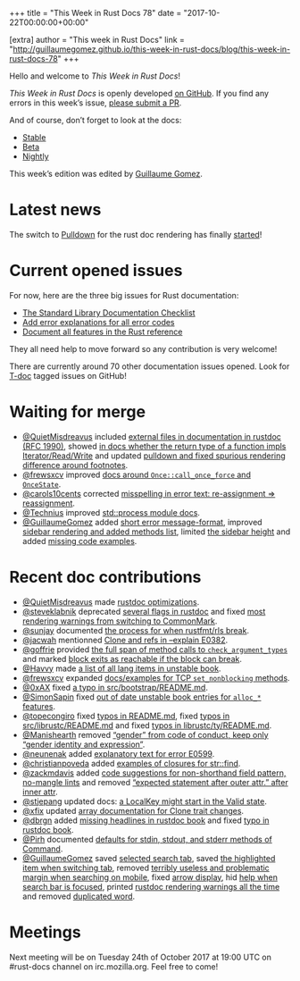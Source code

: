 +++
title = "This Week in Rust Docs 78"
date = "2017-10-22T00:00:00+00:00"

[extra]
author = "This week in Rust Docs"
link = "http://guillaumegomez.github.io/this-week-in-rust-docs/blog/this-week-in-rust-docs-78"
+++
<p>Hello and welcome to <em>This Week in Rust Docs</em>!</p>

<p><em>This Week in Rust Docs</em> is openly developed <a href="https://github.com/GuillaumeGomez/this-week-in-rust-docs">on GitHub</a>.
If you find any errors in this week’s issue, <a href="https://github.com/GuillaumeGomez/this-week-in-rust-docs/pulls">please submit a PR</a>.</p>

<p>And of course, don’t forget to look at the docs:</p>

<ul>
  <li><a href="https://doc.rust-lang.org/">Stable</a></li>
  <li><a href="https://doc.rust-lang.org/beta/">Beta</a></li>
  <li><a href="https://doc.rust-lang.org/nightly/">Nightly</a></li>
</ul>

<p>This week’s edition was edited by <a href="https://github.com/GuillaumeGomez">Guillaume Gomez</a>.</p>

<h1 id="latest-news">Latest news</h1>

<p>The switch to <a href="https://github.com/google/pulldown-cmark">Pulldown</a> for the rust doc rendering has finally <a href="https://github.com/rust-lang/rust/pull/41991">started</a>!</p>

<h1 id="current-opened-issues">Current opened issues</h1>

<p>For now, here are the three big issues for Rust documentation:</p>

<ul>
  <li><a href="https://github.com/rust-lang/rust/issues/29329">The Standard Library Documentation Checklist</a></li>
  <li><a href="https://github.com/rust-lang/rust/issues/32777">Add error explanations for all error codes</a></li>
  <li><a href="https://github.com/rust-lang-nursery/reference/issues/9">Document all features in the Rust reference</a></li>
</ul>

<p>They all need help to move forward so any contribution is very welcome!</p>

<p>There are currently around 70 other documentation issues opened. Look for <a href="https://github.com/rust-lang/rust/labels/T-doc">T-doc</a> tagged issues on GitHub!</p>

<h1 id="waiting-for-merge">Waiting for merge</h1>

<ul>
  <li><a href="https://github.com/QuietMisdreavus">@QuietMisdreavus</a> included <a href="https://github.com/rust-lang/rust/pull/44781">external files in documentation in rustdoc (RFC 1990)</a>, showed <a href="https://github.com/rust-lang/rust/pull/45039">in docs whether the return type of a function impls Iterator/Read/Write</a> and updated <a href="https://github.com/rust-lang/rust/pull/45421">pulldown and fixed spurious rendering difference around footnotes</a>.</li>
  <li><a href="https://github.com/frewsxcv">@frewsxcv</a> improved <a href="https://github.com/rust-lang/rust/pull/45429">docs around <code class="highlighter-rouge">Once::call_once_force</code> and <code class="highlighter-rouge">OnceState</code></a>.</li>
  <li><a href="https://github.com/carols10cents">@carols10cents</a> corrected <a href="https://github.com/rust-lang/rust/pull/45398">misspelling in error text: re-assignment =&gt; reassignment</a>.</li>
  <li><a href="https://github.com/Technius">@Technius</a> improved <a href="https://github.com/rust-lang/rust/pull/45295">std::process module docs</a>.</li>
  <li><a href="https://github.com/GuillaumeGomez">@GuillaumeGomez</a> added <a href="https://github.com/rust-lang/rust/pull/44636">short error message-format</a>, improved <a href="https://github.com/rust-lang/rust/pull/45187">sidebar rendering and added methods list</a>, limited <a href="https://github.com/rust-lang/rust/pull/45212">the sidebar height</a> and added <a href="https://github.com/rust-lang/rust/pull/45361">missing code examples</a>.</li>
</ul>

<h1 id="recent-doc-contributions">Recent doc contributions</h1>

<ul>
  <li><a href="https://github.com/QuietMisdreavus">@QuietMisdreavus</a> made <a href="https://github.com/rust-lang/rust/pull/44613">rustdoc optimizations</a>.</li>
  <li><a href="https://github.com/steveklabnik">@steveklabnik</a> deprecated <a href="https://github.com/rust-lang/rust/pull/44138">several flags in rustdoc</a> and fixed <a href="https://github.com/rust-lang/rust/pull/45419">most rendering warnings from switching to CommonMark</a>.</li>
  <li><a href="https://github.com/sunjay">@sunjay</a> documented <a href="https://github.com/rust-lang/rust/pull/45098">the process for when rustfmt/rls break</a>.</li>
  <li><a href="https://github.com/jacwah">@jacwah</a> mentionned <a href="https://github.com/rust-lang/rust/pull/45082">Clone and refs in –explain E0382</a>.</li>
  <li><a href="https://github.com/goffrie">@goffrie</a> provided <a href="https://github.com/rust-lang/rust/pull/45123">the full span of method calls to <code class="highlighter-rouge">check_argument_types</code></a> and marked <a href="https://github.com/rust-lang/rust/pull/45316">block exits as reachable if the block can break</a>.</li>
  <li><a href="https://github.com/Havvy">@Havvy</a> made <a href="https://github.com/rust-lang/rust/pull/45181">a list of all lang items in unstable book</a>.</li>
  <li><a href="https://github.com/frewsxcv">@frewsxcv</a> expanded <a href="https://github.com/rust-lang/rust/pull/45227">docs/examples for TCP <code class="highlighter-rouge">set_nonblocking</code> methods</a>.</li>
  <li><a href="https://github.com/0xAX">@0xAX</a> fixed <a href="https://github.com/rust-lang/rust/pull/45264">a typo in src/bootstrap/README.md</a>.</li>
  <li><a href="https://github.com/SimonSapin">@SimonSapin</a> fixed <a href="https://github.com/rust-lang/rust/pull/45217">out of date unstable book entries for <code class="highlighter-rouge">alloc_*</code> features</a>.</li>
  <li><a href="https://github.com/topecongiro">@topecongiro</a> fixed <a href="https://github.com/rust-lang/rust/pull/45407">typos in README.md</a>, fixed <a href="https://github.com/rust-lang/rust/pull/45376">typos in src/librustc/README.md</a> and fixed <a href="https://github.com/rust-lang/rust/pull/45377">typos in librustc/ty/README.md</a>.</li>
  <li><a href="https://github.com/Manishearth">@Manishearth</a> removed <a href="https://github.com/rust-lang/rust/pull/45418">“gender” from code of conduct, keep only “gender identity and expression”</a>.</li>
  <li><a href="https://github.com/neunenak">@neunenak</a> added <a href="https://github.com/rust-lang/rust/pull/45356">explanatory text for error E0599</a>.</li>
  <li><a href="https://github.com/christianpoveda">@christianpoveda</a> added <a href="https://github.com/rust-lang/rust/pull/45349">examples of closures for str::find</a>.</li>
  <li><a href="https://github.com/zackmdavis">@zackmdavis</a> added <a href="https://github.com/rust-lang/rust/pull/45232">code suggestions for non-shorthand field pattern, no-mangle lints</a> and removed <a href="https://github.com/rust-lang/rust/pull/45315">“expected statement after outer attr.” after inner attr</a>.</li>
  <li><a href="https://github.com/stjepang">@stjepang</a> updated docs: <a href="https://github.com/rust-lang/rust/pull/45340">a LocalKey might start in the Valid state</a>.</li>
  <li><a href="https://github.com/xfix">@xfix</a> updated <a href="https://github.com/rust-lang/rust/pull/45339">array documentation for Clone trait changes</a>.</li>
  <li><a href="https://github.com/dbrgn">@dbrgn</a> added <a href="https://github.com/rust-lang/rust/pull/45308">missing headlines in rustdoc book</a> and fixed <a href="https://github.com/rust-lang/rust/pull/45307">typo in rustdoc book</a>.</li>
  <li><a href="https://github.com/Pirh">@Pirh</a> documented <a href="https://github.com/rust-lang/rust/pull/45151">defaults for stdin, stdout, and stderr methods of Command</a>.</li>
  <li><a href="https://github.com/GuillaumeGomez">@GuillaumeGomez</a> saved <a href="https://github.com/rust-lang/rust/pull/45281">selected search tab</a>, saved <a href="https://github.com/rust-lang/rust/pull/45288">the highlighted item when switching tab</a>, removed <a href="https://github.com/rust-lang/rust/pull/45280">terribly useless and problematic margin when searching on mobile</a>, fixed <a href="https://github.com/rust-lang/rust/pull/45289">arrow display</a>, hid <a href="https://github.com/rust-lang/rust/pull/45290">help when search bar is focused</a>, printed <a href="https://github.com/rust-lang/rust/pull/45324">rustdoc rendering warnings all the time</a> and removed <a href="https://github.com/rust-lang/rust/pull/45329">duplicated word</a>.</li>
</ul>

<h1 id="meetings">Meetings</h1>

<p>Next meeting will be on Tuesday 24th of October 2017 at 19:00 UTC on #rust-docs channel on irc.mozilla.org. Feel free to come!</p>